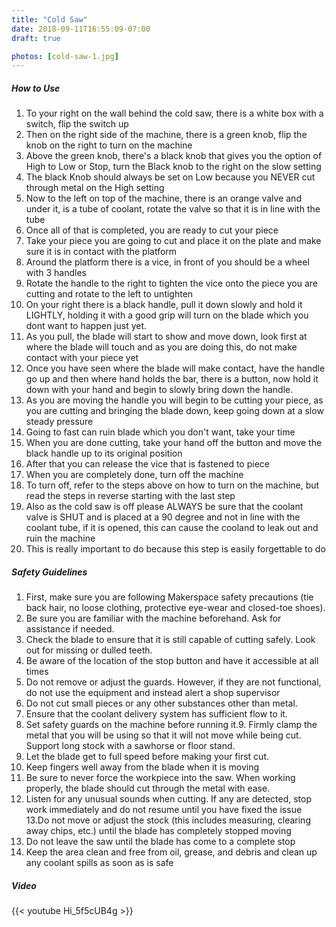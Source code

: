 ```yaml
---
title: "Cold Saw"
date: 2018-09-11T16:55:09-07:00
draft: true

photos: [cold-saw-1.jpg]
---
```

##### How to Use
1. To your right on the wall behind the cold saw, there is a white box with a switch, flip the switch up
2. Then on the right side of the machine, there is a green knob, flip the knob on the right to turn on the machine
3. Above the green knob, there's a black knob that gives you the option of High to Low or Stop, turn the Black knob to the right on the slow setting 
4. The black Knob should always be set on Low because you NEVER cut through metal on the High setting
5. Now to the left on top of the machine, there is an orange valve and under it, is a tube of coolant, rotate the valve so that it is in line with the tube
6. Once all of that is completed, you are ready to cut your piece
7. Take your piece you are going to cut and place it on the plate and make sure it is in contact with the platform
8. Around the platform there is a vice, in front of you should be a wheel with 3 handles
9. Rotate the handle to the right to tighten the vice onto the piece you are cutting and rotate to the left to untighten
10. On your right there is a black handle, pull it down slowly and hold it LIGHTLY, holding it with a good grip will turn on the blade which you dont want to happen just yet.
11. As you pull, the blade will start to show and move down, look first at where the blade will touch and as you are doing this, do not make contact with your piece yet
12. Once you have seen where the blade will make contact, have the handle go up and then where hand holds the bar, there is a button, now hold it down with your hand and begin to slowly bring down the handle.
13. As you are moving the handle you will begin to be cutting your piece, as you are cutting and bringing the blade down, keep going down at a slow steady pressure
14. Going to fast can ruin blade which you don't want, take your time
15. When you are done cutting, take your hand off the button and move the black handle up to its original position
16. After that you can release the vice that is fastened to piece
17. When you are completely done, turn off the machine
18. To turn off, refer to the steps above on how to turn on the machine, but read the steps in reverse starting with the last step
19. Also as the cold saw is off please ALWAYS be sure that the coolant valve is SHUT and is placed at a 90 degree and not in line with the coolant tube, if it is opened, this can cause the cooland to leak out and ruin the machine
20. This is really important to do because this step is easily forgettable to do

##### Safety Guidelines
1. First, make sure you are following Makerspace safety precautions (tie back hair, no loose clothing, protective eye-wear and closed-toe shoes).
2. Be sure you are familiar with the machine beforehand. Ask for assistance if needed.
3. Check the blade to ensure that it is still capable of cutting safely. Look out for missing or dulled teeth.
4. Be aware of the location of the stop button and have it accessible at all times 
5. Do not remove or adjust the guards. However, if they are not functional, do not use the equipment and instead alert a shop supervisor
6. Do not cut small pieces or any other substances other than metal.
7. Ensure that the coolant delivery system has sufficient flow to it. 
8. Set safety guards on the machine before running it.9. Firmly clamp the metal that you will be using so that it will not move while being cut. Support long stock with a sawhorse or floor stand. 
9. Let the blade get to full speed before making your first cut. 
10. Keep fingers well away from the blade when it is moving 
11. Be sure to never force the workpiece into the saw. When working properly, the blade should cut through the metal with ease. 
12. Listen for any unusual sounds when cutting. If any are detected, stop work immediately and do not resume until you have fixed the issue
13.Do not move or adjust the stock (this includes measuring, clearing away chips, etc.) until the blade has completely stopped moving
14. Do not leave the saw until the blade has come to a complete stop
15. Keep the area clean and free from oil, grease, and debris and clean up any coolant spills as soon as is safe

##### Video 
{{< youtube Hi_5f5cUB4g >}}

